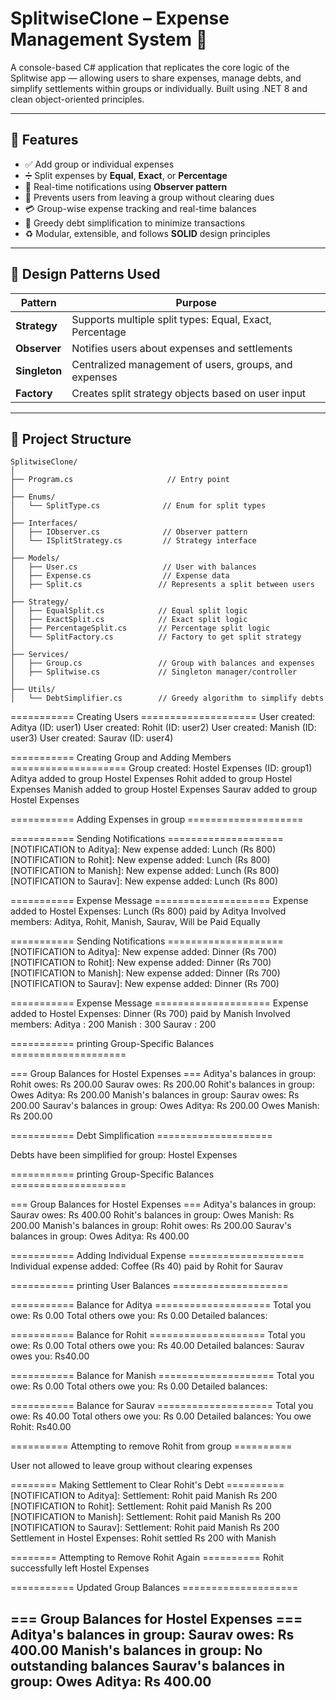 # SplitwiseClone – Expense Management System 🧾

A console-based C# application that replicates the core logic of the Splitwise app — allowing users to share expenses, manage debts, and simplify settlements within groups or individually. Built using .NET 8 and clean object-oriented principles.

---

## 🚀 Features

- ✅ Add group or individual expenses
- ➗ Split expenses by **Equal**, **Exact**, or **Percentage**
- 🔔 Real-time notifications using **Observer pattern**
- 🤝 Prevents users from leaving a group without clearing dues
- 💳 Group-wise expense tracking and real-time balances
- 🔄 Greedy debt simplification to minimize transactions
- ♻️ Modular, extensible, and follows **SOLID** design principles

---

## 🔧 Design Patterns Used

| Pattern     | Purpose |
|------------|---------|
| **Strategy**     | Supports multiple split types: Equal, Exact, Percentage |
| **Observer**     | Notifies users about expenses and settlements |
| **Singleton**    | Centralized management of users, groups, and expenses |
| **Factory**      | Creates split strategy objects based on user input |

---

## 📁 Project Structure

```
SplitwiseClone/
│
├── Program.cs                     // Entry point
│
├── Enums/
│   └── SplitType.cs              // Enum for split types
│
├── Interfaces/
│   ├── IObserver.cs              // Observer pattern
│   └── ISplitStrategy.cs         // Strategy interface
│
├── Models/
│   ├── User.cs                   // User with balances
│   ├── Expense.cs                // Expense data
│   ├── Split.cs                 // Represents a split between users
│
├── Strategy/
│   ├── EqualSplit.cs            // Equal split logic
│   ├── ExactSplit.cs            // Exact split logic
│   ├── PercentageSplit.cs       // Percentage split logic
│   └── SplitFactory.cs          // Factory to get split strategy
│
├── Services/
│   ├── Group.cs                 // Group with balances and expenses
│   ├── Splitwise.cs             // Singleton manager/controller
│
├── Utils/
│   └── DebtSimplifier.cs        // Greedy algorithm to simplify debts
```

=========== Creating Users ====================
User created: Aditya (ID: user1)
User created: Rohit (ID: user2)
User created: Manish (ID: user3)
User created: Saurav (ID: user4)

=========== Creating Group and Adding Members ====================
Group created: Hostel Expenses (ID: group1)
Aditya added to group Hostel Expenses
Rohit added to group Hostel Expenses
Manish added to group Hostel Expenses
Saurav added to group Hostel Expenses

=========== Adding Expenses in group ====================

=========== Sending Notifications ====================
[NOTIFICATION to Aditya]: New expense added: Lunch (Rs 800)
[NOTIFICATION to Rohit]: New expense added: Lunch (Rs 800)
[NOTIFICATION to Manish]: New expense added: Lunch (Rs 800)
[NOTIFICATION to Saurav]: New expense added: Lunch (Rs 800)

=========== Expense Message ====================
Expense added to Hostel Expenses: Lunch (Rs 800) paid by Aditya
Involved members:
Aditya, Rohit, Manish, Saurav,
Will be Paid Equally

=========== Sending Notifications ====================
[NOTIFICATION to Aditya]: New expense added: Dinner (Rs 700)
[NOTIFICATION to Rohit]: New expense added: Dinner (Rs 700)
[NOTIFICATION to Manish]: New expense added: Dinner (Rs 700)
[NOTIFICATION to Saurav]: New expense added: Dinner (Rs 700)

=========== Expense Message ====================
Expense added to Hostel Expenses: Dinner (Rs 700) paid by Manish
Involved members:
Aditya : 200
Manish : 300
Saurav : 200

=========== printing Group-Specific Balances ====================

=== Group Balances for Hostel Expenses ===
Aditya's balances in group:
  Rohit owes: Rs 200.00
  Saurav owes: Rs 200.00
Rohit's balances in group:
  Owes Aditya: Rs 200.00
Manish's balances in group:
  Saurav owes: Rs 200.00
Saurav's balances in group:
  Owes Aditya: Rs 200.00
  Owes Manish: Rs 200.00

=========== Debt Simplification ====================

Debts have been simplified for group: Hostel Expenses

=========== printing Group-Specific Balances ====================

=== Group Balances for Hostel Expenses ===
Aditya's balances in group:
  Saurav owes: Rs 400.00
Rohit's balances in group:
  Owes Manish: Rs 200.00
Manish's balances in group:
  Rohit owes: Rs 200.00
Saurav's balances in group:
  Owes Aditya: Rs 400.00

=========== Adding Individual Expense ====================
Individual expense added: Coffee (Rs 40) paid by Rohit for Saurav

=========== printing User Balances ====================

=========== Balance for Aditya ====================
Total you owe: Rs 0.00
Total others owe you: Rs 0.00
Detailed balances:

=========== Balance for Rohit ====================
Total you owe: Rs 0.00
Total others owe you: Rs 40.00
Detailed balances:
  Saurav owes you: Rs40.00

=========== Balance for Manish ====================
Total you owe: Rs 0.00
Total others owe you: Rs 0.00
Detailed balances:

=========== Balance for Saurav ====================
Total you owe: Rs 40.00
Total others owe you: Rs 0.00
Detailed balances:
  You owe Rohit: Rs40.00

========== Attempting to remove Rohit from group ==========

User not allowed to leave group without clearing expenses

======== Making Settlement to Clear Rohit's Debt ==========
[NOTIFICATION to Aditya]: Settlement: Rohit paid Manish Rs 200
[NOTIFICATION to Rohit]: Settlement: Rohit paid Manish Rs 200
[NOTIFICATION to Manish]: Settlement: Rohit paid Manish Rs 200
[NOTIFICATION to Saurav]: Settlement: Rohit paid Manish Rs 200
Settlement in Hostel Expenses: Rohit settled Rs 200 with Manish

======== Attempting to Remove Rohit Again ==========
Rohit successfully left Hostel Expenses

=========== Updated Group Balances ====================

=== Group Balances for Hostel Expenses ===
Aditya's balances in group:
  Saurav owes: Rs 400.00
Manish's balances in group:
  No outstanding balances
Saurav's balances in group:
  Owes Aditya: Rs 400.00
---
